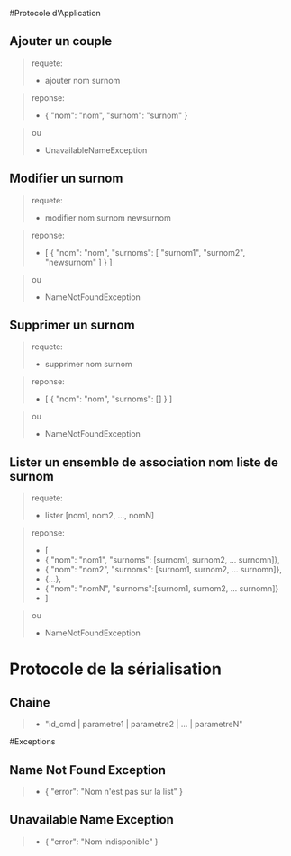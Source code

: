 #Protocole d'Application

## Ajouter un couple
>requete:
> - ajouter nom surnom

>reponse:
> - { "nom": "nom", "surnom": "surnom" }

>ou
> - UnavailableNameException

## Modifier un surnom
>requete:
> - modifier nom surnom newsurnom

>reponse:
> - [ { "nom": "nom", "surnoms": [ "surnom1", "surnom2", "newsurnom" ] } ]

>ou
> - NameNotFoundException

## Supprimer un surnom
>requete:
> - supprimer nom surnom

>reponse:
> - [ { "nom": "nom", "surnoms": [] } ]

>ou
> - NameNotFoundException

## Lister un ensemble de association nom liste de surnom
>requete:
> - lister [nom1, nom2, ..., nomN]

>reponse:
> - [
> -   { "nom": "nom1", "surnoms": [surnom1, surnom2, ... surnomn]},
> -   { "nom": "nom2", "surnoms": [surnom1, surnom2, ... surnomn]},
> -   {...},
> -   { "nom": "nomN", "surnoms":[surnom1, surnom2, ... surnomn]}
> - ]

>ou
> - NameNotFoundException


# Protocole de la sérialisation
## Chaine
> - "id_cmd | parametre1 | parametre2 | ... | parametreN"

#Exceptions
## Name Not Found Exception
> - { "error": "Nom n'est pas sur la list" }

## Unavailable Name Exception
> - { "error": "Nom indisponible" }

